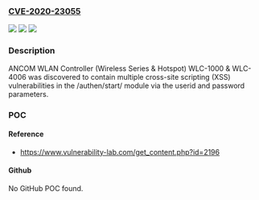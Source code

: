 ### [CVE-2020-23055](https://cve.mitre.org/cgi-bin/cvename.cgi?name=CVE-2020-23055)
![](https://img.shields.io/static/v1?label=Product&message=n%2Fa&color=blue)
![](https://img.shields.io/static/v1?label=Version&message=n%2Fa&color=blue)
![](https://img.shields.io/static/v1?label=Vulnerability&message=n%2Fa&color=brighgreen)

### Description

ANCOM WLAN Controller (Wireless Series & Hotspot) WLC-1000 & WLC-4006 was discovered to contain multiple cross-site scripting (XSS) vulnerabilities in the /authen/start/ module via the userid and password parameters.

### POC

#### Reference
- https://www.vulnerability-lab.com/get_content.php?id=2196

#### Github
No GitHub POC found.

